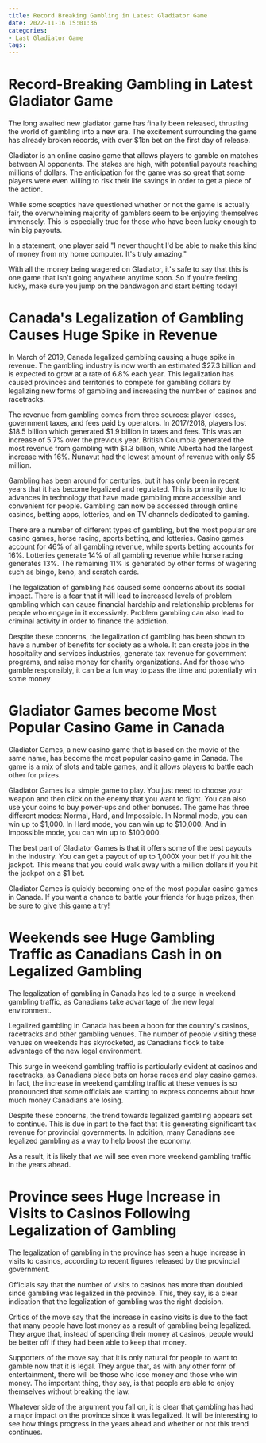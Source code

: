 ```yaml
---
title: Record Breaking Gambling in Latest Gladiator Game
date: 2022-11-16 15:01:36
categories:
- Last Gladiator Game
tags:
---
```



#  Record-Breaking Gambling in Latest Gladiator Game

The long awaited new gladiator game has finally been released, thrusting the world of gambling into a new era. The excitement surrounding the game has already broken records, with over $1bn bet on the first day of release.

Gladiator is an online casino game that allows players to gamble on matches between AI opponents. The stakes are high, with potential payouts reaching millions of dollars. The anticipation for the game was so great that some players were even willing to risk their life savings in order to get a piece of the action.

While some sceptics have questioned whether or not the game is actually fair, the overwhelming majority of gamblers seem to be enjoying themselves immensely. This is especially true for those who have been lucky enough to win big payouts.

In a statement, one player said "I never thought I'd be able to make this kind of money from my home computer. It's truly amazing."

With all the money being wagered on Gladiator, it's safe to say that this is one game that isn't going anywhere anytime soon. So if you're feeling lucky, make sure you jump on the bandwagon and start betting today!

#  Canada's Legalization of Gambling Causes Huge Spike in Revenue

In March of 2019, Canada legalized gambling causing a huge spike in revenue. The gambling industry is now worth an estimated $27.3 billion and is expected to grow at a rate of 6.8% each year. This legalization has caused provinces and territories to compete for gambling dollars by legalizing new forms of gambling and increasing the number of casinos and racetracks.

The revenue from gambling comes from three sources: player losses, government taxes, and fees paid by operators. In 2017/2018, players lost $18.5 billion which generated $1.9 billion in taxes and fees. This was an increase of 5.7% over the previous year. British Columbia generated the most revenue from gambling with $1.3 billion, while Alberta had the largest increase with 16%. Nunavut had the lowest amount of revenue with only $5 million.

Gambling has been around for centuries, but it has only been in recent years that it has become legalized and regulated. This is primarily due to advances in technology that have made gambling more accessible and convenient for people. Gambling can now be accessed through online casinos, betting apps, lotteries, and on TV channels dedicated to gaming.

There are a number of different types of gambling, but the most popular are casino games, horse racing, sports betting, and lotteries. Casino games account for 46% of all gambling revenue, while sports betting accounts for 16%. Lotteries generate 14% of all gambling revenue while horse racing generates 13%. The remaining 11% is generated by other forms of wagering such as bingo, keno, and scratch cards.

The legalization of gambling has caused some concerns about its social impact. There is a fear that it will lead to increased levels of problem gambling which can cause financial hardship and relationship problems for people who engage in it excessively. Problem gambling can also lead to criminal activity in order to finance the addiction.

Despite these concerns, the legalization of gambling has been shown to have a number of benefits for society as a whole. It can create jobs in the hospitality and services industries, generate tax revenue for government programs, and raise money for charity organizations. And for those who gamble responsibly, it can be a fun way to pass the time and potentially win some money

#  Gladiator Games become Most Popular Casino Game in Canada

Gladiator Games, a new casino game that is based on the movie of the same name, has become the most popular casino game in Canada. The game is a mix of slots and table games, and it allows players to battle each other for prizes.

Gladiator Games is a simple game to play. You just need to choose your weapon and then click on the enemy that you want to fight. You can also use your coins to buy power-ups and other bonuses. The game has three different modes: Normal, Hard, and Impossible. In Normal mode, you can win up to $1,000. In Hard mode, you can win up to $10,000. And in Impossible mode, you can win up to $100,000.

The best part of Gladiator Games is that it offers some of the best payouts in the industry. You can get a payout of up to 1,000X your bet if you hit the jackpot. This means that you could walk away with a million dollars if you hit the jackpot on a $1 bet.

Gladiator Games is quickly becoming one of the most popular casino games in Canada. If you want a chance to battle your friends for huge prizes, then be sure to give this game a try!

#  Weekends see Huge Gambling Traffic as Canadians Cash in on Legalized Gambling

The legalization of gambling in Canada has led to a surge in weekend gambling traffic, as Canadians take advantage of the new legal environment.

Legalized gambling in Canada has been a boon for the country's casinos, racetracks and other gambling venues. The number of people visiting these venues on weekends has skyrocketed, as Canadians flock to take advantage of the new legal environment.

This surge in weekend gambling traffic is particularly evident at casinos and racetracks, as Canadians place bets on horse races and play casino games. In fact, the increase in weekend gambling traffic at these venues is so pronounced that some officials are starting to express concerns about how much money Canadians are losing.

Despite these concerns, the trend towards legalized gambling appears set to continue. This is due in part to the fact that it is generating significant tax revenue for provincial governments. In addition, many Canadians see legalized gambling as a way to help boost the economy.

As a result, it is likely that we will see even more weekend gambling traffic in the years ahead.

#  Province sees Huge Increase in Visits to Casinos Following Legalization of Gambling

The legalization of gambling in the province has seen a huge increase in visits to casinos, according to recent figures released by the provincial government.

Officials say that the number of visits to casinos has more than doubled since gambling was legalized in the province. This, they say, is a clear indication that the legalization of gambling was the right decision.

Critics of the move say that the increase in casino visits is due to the fact that many people have lost money as a result of gambling being legalized. They argue that, instead of spending their money at casinos, people would be better off if they had been able to keep that money.

Supporters of the move say that it is only natural for people to want to gamble now that it is legal. They argue that, as with any other form of entertainment, there will be those who lose money and those who win money. The important thing, they say, is that people are able to enjoy themselves without breaking the law.

Whatever side of the argument you fall on, it is clear that gambling has had a major impact on the province since it was legalized. It will be interesting to see how things progress in the years ahead and whether or not this trend continues.